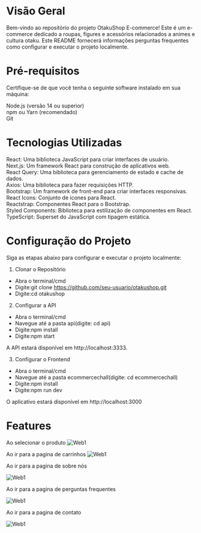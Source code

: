 # Visão Geral
Bem-vindo ao repositório do projeto OtakuShop E-commerce! Este é um e-commerce dedicado a roupas, figures e acessórios relacionados a animes e cultura otaku. Este README fornecerá informações perguntas frequentes como configurar e executar o projeto localmente.


# Pré-requisitos
Certifique-se de que você tenha o seguinte software instalado em sua máquina:

Node.js (versão 14 ou superior)<br/>
npm ou Yarn (recomendado)<br/>
Git<br/>

# Tecnologias Utilizadas
React: Uma biblioteca JavaScript para criar interfaces de usuário.<br/>
Next.js: Um framework React para construção de aplicativos web.<br/>
React Query: Uma biblioteca para gerenciamento de estado e cache de dados.<br/>
Axios: Uma biblioteca para fazer requisições HTTP.<br/>
Bootstrap: Um framework de front-end para criar interfaces responsivas.<br/>
React Icons: Conjunto de ícones para React.<br/>
Reactstrap: Componentes React para o Bootstrap.<br/>
Styled Components: Biblioteca para estilização de componentes em React.<br/>
TypeScript: Superset do JavaScript com tipagem estática.<br/>

# Configuração do Projeto

Siga as etapas abaixo para configurar e executar o projeto localmente:

1. Clonar o Repositório
- Abra o terminal/cmd
- Digite:git clone https://github.com/seu-usuario/otakushop.git
- Digite:cd otakushop
  
2. Configurar a API
- Abra o terminal/cmd
- Navegue até a pasta api(digite: cd api)
- Digite:npm install
- Digite:npm start

A API estará disponível em http://localhost:3333.

3. Configurar o Frontend

- Abra o terminal/cmd
- Navegue até a pasta ecommercechall(digite: cd ecommercechall)
- Digite:npm install
- Digite:npm run dev

O aplicativo estará disponível em http://localhost:3000

# Features

Ao selecionar o produto
![Web1](https://github.com/darlanbbs/imgs/blob/main/Contents/productPage.png)

Ao ir para a pagina de carrinhos
![Web1](https://github.com/darlanbbs/imgs/blob/main/Contents/cartPage.png)

Ao ir para a pagina de sobre nós

![Web1](https://github.com/darlanbbs/imgs/blob/main/Contents/sobrePage.png)

Ao ir para a pagina de perguntas frequentes

![Web1](https://github.com/darlanbbs/imgs/blob/main/Contents/perguntasPage.png)

Ao ir para a pagina de contato

![Web1](https://github.com/darlanbbs/imgs/blob/main/Contents/contactPage.png)
